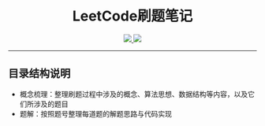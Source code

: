 <div align="center">
<h1>LeetCode刷题笔记</h1>
<a href="https://github.com/lxy1152/Notes/tree/master/LeetCode">
<img src="https://img.shields.io/badge/LeetCode-%E5%88%B7%E9%A2%98%E7%AC%94%E8%AE%B0-yellow"/>
</a>
<img src="https://img.shields.io/badge/java-1.8-green">
</div>

---

## 目录结构说明

* 概念梳理：整理刷题过程中涉及的概念、算法思想、数据结构等内容，以及它们所涉及的题目
* 题解：按照题号整理每道题的解题思路与代码实现
